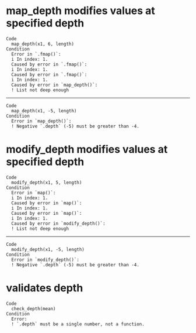 # map_depth modifies values at specified depth

    Code
      map_depth(x1, 6, length)
    Condition
      Error in `.fmap()`:
      i In index: 1.
      Caused by error in `.fmap()`:
      i In index: 1.
      Caused by error in `.fmap()`:
      i In index: 1.
      Caused by error in `map_depth()`:
      ! List not deep enough

---

    Code
      map_depth(x1, -5, length)
    Condition
      Error in `map_depth()`:
      ! Negative `.depth` (-5) must be greater than -4.

# modify_depth modifies values at specified depth

    Code
      modify_depth(x1, 5, length)
    Condition
      Error in `map()`:
      i In index: 1.
      Caused by error in `map()`:
      i In index: 1.
      Caused by error in `map()`:
      i In index: 1.
      Caused by error in `modify_depth()`:
      ! List not deep enough

---

    Code
      modify_depth(x1, -5, length)
    Condition
      Error in `modify_depth()`:
      ! Negative `.depth` (-5) must be greater than -4.

# validates depth

    Code
      check_depth(mean)
    Condition
      Error:
      ! `.depth` must be a single number, not a function.

